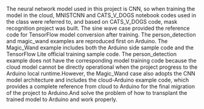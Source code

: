 The neural network model used in this project is CNN, so when training the model in the cloud, MNISTCNN and CATS_V_DOGS notebook codes used in the class were referred to, and based on CATS_V_DOGS code, mask recognition project was built. The sine wave case provided the reference code for TensorFlow model conversion after training.
The person_detection and magic_wand examples are reproduced first on Arduino.
The Magic_Wand example includes both the Arduino side sample code and the TensorFlow Lite official training sample code. The person_detection example does not have the corresponding model training code because the cloud model cannot be directly operational when the project progress to the Arduino local runtime.However, the Magic_Wand case also adopts the CNN model architecture and includes the cloud-Arduino example code, which provides a complete reference from cloud to Arduino for the final migration of the project to Arduino.And solve the problem of how to transplant the trained model to Arduino and work properly.
